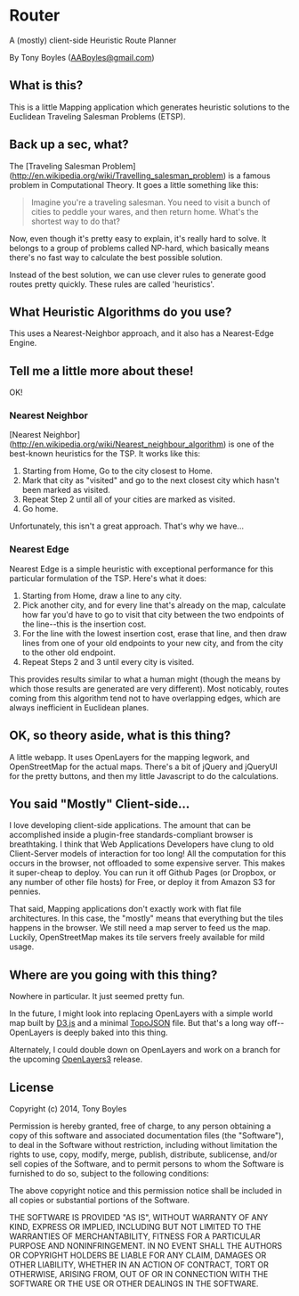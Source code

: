 Router
======

A (mostly) client-side Heuristic Route Planner

By Tony Boyles (AABoyles@gmail.com)

What is this?
-------------

This is a little Mapping application which generates heuristic solutions to
the Euclidean Traveling Salesman Problems (ETSP).

Back up a sec, what?
--------------------

The [Traveling Salesman Problem]
(http://en.wikipedia.org/wiki/Travelling_salesman_problem) is a famous problem
in Computational Theory.  It goes a little something like this:

> Imagine you're a traveling salesman.  You need to visit a bunch of cities to
> peddle your wares, and then return home.  What's the shortest way to do that?

Now, even though it's pretty easy to explain, it's really hard to solve. It
belongs to a group of problems called NP-hard, which basically means there's no
fast way to calculate the best possible solution.

Instead of the best solution, we can use clever rules to generate good routes
pretty quickly. These rules are called 'heuristics'.

What Heuristic Algorithms do you use?
-------------------------------------

This uses a Nearest-Neighbor approach, and it also has a Nearest-Edge Engine.

Tell me a little more about these!
----------------------------------

OK!

### Nearest Neighbor ###

[Nearest Neighbor] (http://en.wikipedia.org/wiki/Nearest_neighbour_algorithm) is
one of the best-known heuristics for the TSP.  It works like this:

1. Starting from Home, Go to the city closest to Home.
2. Mark that city as "visited" and go to the next closest city which hasn't been
marked as visited.
3. Repeat Step 2 until all of your cities are marked as visited.
4. Go home.

Unfortunately, this isn't a great approach.  That's why we have...

### Nearest Edge ###

Nearest Edge is a simple heuristic with exceptional performance for this
particular formulation of the TSP.  Here's what it does:

1. Starting from Home, draw a line to any city.
2. Pick another city, and for every line that's already on the map, calculate
how far you'd have to go to visit that city between the two endpoints of the
line--this is the insertion cost.
3. For the line with the lowest insertion cost, erase that line, and then draw
lines from one of your old endpoints to your new city, and from the city to the
other old endpoint.
4. Repeat Steps 2 and 3 until every city is visited.

This provides results similar to what a human might (though the means by which
those results are generated are very different). Most noticably, routes coming
from this algorithm tend not to have overlapping edges, which are always
inefficient in Euclidean planes.

OK, so theory aside, what is this thing?
----------------------------------------

A little webapp.  It uses OpenLayers for the mapping legwork, and OpenStreetMap
for the actual maps.  There's a bit of jQuery and jQueryUI for the pretty
buttons, and then my little Javascript to do the calculations.

You said "Mostly" Client-side...
--------------------------------

I love developing client-side applications. The amount that can be accomplished
inside a plugin-free standards-compliant browser is breathtaking. I think that
Web Applications Developers have clung to old Client-Server models of
interaction for too long! All the computation for this occurs in the browser,
not offloaded to some expensive server. This makes it super-cheap to deploy.
You can run it off Github Pages (or Dropbox, or any number of other file hosts)
for Free, or deploy it from Amazon S3 for pennies.

That said, Mapping applications don't exactly work with flat file architectures.
In this case, the "mostly" means that everything but the tiles happens in the
browser. We still need a map server to feed us the map. Luckily, OpenStreetMap
makes its tile servers freely available for mild usage.

Where are you going with this thing?
------------------------------------

Nowhere in particular. It just seemed pretty fun.

In the future, I might look into replacing OpenLayers with a simple world map
built by [D3.js](http://d3js.org/) and a minimal
[TopoJSON](https://github.com/mbostock/topojson) file.  But that's a long way
off--OpenLayers is deeply baked into this thing.

Alternately, I could double down on OpenLayers and work on a branch for the
upcoming [OpenLayers3](http://ol3js.org/) release.

License
-------

Copyright (c) 2014, Tony Boyles

Permission is hereby granted, free of charge, to any person obtaining a copy of
this software and associated documentation files (the "Software"), to deal in
the Software without restriction, including without limitation the rights to
use, copy, modify, merge, publish, distribute, sublicense, and/or sell copies
of the Software, and to permit persons to whom the Software is furnished to do
so, subject to the following conditions:

The above copyright notice and this permission notice shall be included in all
copies or substantial portions of the Software.

THE SOFTWARE IS PROVIDED "AS IS", WITHOUT WARRANTY OF ANY KIND, EXPRESS OR
IMPLIED, INCLUDING BUT NOT LIMITED TO THE WARRANTIES OF MERCHANTABILITY,
FITNESS FOR A PARTICULAR PURPOSE AND NONINFRINGEMENT. IN NO EVENT SHALL THE
AUTHORS OR COPYRIGHT HOLDERS BE LIABLE FOR ANY CLAIM, DAMAGES OR OTHER
LIABILITY, WHETHER IN AN ACTION OF CONTRACT, TORT OR OTHERWISE, ARISING FROM,
OUT OF OR IN CONNECTION WITH THE SOFTWARE OR THE USE OR OTHER DEALINGS IN THE
SOFTWARE.
